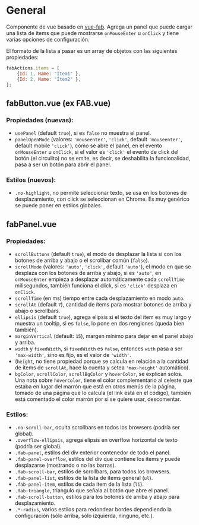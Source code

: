 # General

Componente de vue basado en [vue-fab](https://github.com/PygmySlowLoris/vue-fab). Agrega un panel que puede cargar una lista de ítems que puede mostrarse `onMouseEnter` u `onClick` y tiene varias opciones de configuración.

El formato de la lista a pasar es un array de objetos con las siguientes propiedades:

```js
fabActions.items = [
	{Id: 1, Name: "Ítem1" },
	{Id: 2, Name: "Ítem2" },
];
```

## fabButton.vue (ex FAB.vue)

### Propiedades (nuevas):

- `usePanel` (default `true`), si es `false` no muestra el panel.
- `panelOpenMode` (valores: `'mouseenter'`, `'click'`, default `'mouseenter'`, default mobile `'click'`), cómo se abre el panel, en el evento `onMouseEnter` u `onClick`, si el valor es `'click'` el evento de click del botón (el circulito) no se emite, es decir, se deshabilita la funcionalidad, pasa a ser un botón para abrir el panel.

### Estilos (nuevos):

- `.no-highlight`, no permite seleccionar texto, se usa en los botones de desplazamiento, con click se seleccionan en Chrome. Es muy genérico se puede poner en estilos globales.

## fabPanel.vue

### Propiedades:

- `scrollButtons` (default `true`), el modo de desplazar la lista si con los botones de arriba y abajo o el scrollbar común (`false`).
- `scrollMode` (valores: `'auto'`, `'click'`, default `'auto'`), el modo en que se desplaza con los botones de arriba y abajo, si es `'auto'`, en `onMouseEnter` empieza a desplazar automáticamente cada `scrollTime` milisegundos, también funciona el click, si es `'click'` desplaza en `onClick`.
- `scrollTime` (en ms) tiempo entre cada desplazamiento en modo ``auto``.
- `scrollAt` (default `7`), cantidad de ítems para mostrar botones de arriba y abajo o scrollbars.
- `ellipsis` (default `true`), agrega elipsis si el texto del ítem es muy largo y muestra un tooltip, si es `false`, lo pone en dos renglones (queda bien también).
- `marginVertical` (default: `15`), margen mínimo para dejar en el panel abajo y arriba.
- `width` y `fixedWidth`, si `fixedWidth` es `false`, entonces `with` pasa a ser `'max-width'`, sino es fijo, es el valor de `'width'`.
- (`height`, no tiene propiedad porque se calcula en relación a la cantidad de ítems de `scrollAt`, hace la cuenta y setea `'max-height'` automático).
- `bgColor`, `scrollColor`, `scrollBgColor` y `hoverColor`, se explican solos. Una nota sobre `hoverColor`, tiene el color complementario al celeste que estaba en lugar del marrón que está en otros menús de la página, tomado de una página que lo calcula (el link está en el código), también está comentado el color marrón por si se quiere usar, descomentar.

### Estilos:

- `.no-scroll-bar`, oculta scrollbars en todos los browsers (podría ser global).
- `.overflow-ellipsis`, agrega elipsis en overflow horizontal de texto (podría ser global).
- `.fab-panel`, estilos del div exterior contenedor de todo el panel.
- `.fab-panel-overflow`, estilos del div que contiene los ítems y puede desplazarse (mostrando o no las barras).
- `.fab-scroll-bar`, estilos de scrollbars, para todos los browsers.
- `.fab-panel-list`, estilos de la lista de ítems general (`ul`).
- `.fab-panel-item`, estilos de cada ítem de la lista (`li`).
- `.fab-triangle`, triangulo que señala al botón que abre el panel.
- `.fab-scroll-button`, estilos para los botones de arriba y abajo para desplazamiento.
- `.*-radius`, varios estilos para redondear bordes dependiendo la configuración (sólo arriba, sólo izquierda, ninguno, etc.).

